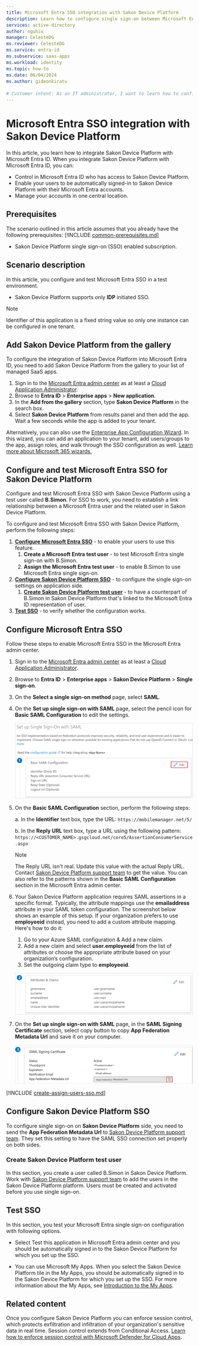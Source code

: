 ```yaml
---
title: Microsoft Entra SSO integration with Sakon Device Platform
description: Learn how to configure single sign-on between Microsoft Entra ID and Sakon Device Platform.
services: active-directory
author: nguhiu
manager: CelesteDG
ms.reviewer: CelesteDG
ms.service: entra-id
ms.subservice: saas-apps
ms.workload: identity
ms.topic: how-to
ms.date: 06/04/2024
ms.author: gideonkiratu

# Customer intent: As an IT administrator, I want to learn how to configure single sign-on between Microsoft Entra ID and Directory Services so that I can control who has access to Directory Services, enable automatic sign-in with Microsoft Entra accounts, and manage my accounts in one central location.
---
```


# Microsoft Entra SSO integration with Sakon Device Platform

In this article,  you learn how to integrate Sakon Device Platform with Microsoft Entra ID. When you integrate Sakon Device Platform with Microsoft Entra ID, you can:

* Control in Microsoft Entra ID who has access to Sakon Device Platform.
* Enable your users to be automatically signed-in to Sakon Device Platform with their Microsoft Entra accounts.
* Manage your accounts in one central location.

## Prerequisites
The scenario outlined in this article assumes that you already have the following prerequisites:
[!INCLUDE [common-prerequisites.md](~/identity/saas-apps/includes/common-prerequisites.md)]
* Sakon Device Platform single sign-on (SSO) enabled subscription.

## Scenario description

In this article,  you configure and test Microsoft Entra SSO in a test environment.

* Sakon Device Platform supports only **IDP** initiated SSO.

> [!NOTE]
> Identifier of this application is a fixed string value so only one instance can be configured in one tenant.

## Add Sakon Device Platform from the gallery

To configure the integration of Sakon Device Platform into Microsoft Entra ID, you need to add Sakon Device Platform from the gallery to your list of managed SaaS apps.

1. Sign in to the [Microsoft Entra admin center](https://entra.microsoft.com) as at least a [Cloud Application Administrator](~/identity/role-based-access-control/permissions-reference.md#cloud-application-administrator).
1. Browse to **Entra ID** > **Enterprise apps** > **New application**.
1. In the **Add from the gallery** section, type **Sakon Device Platform** in the search box.
1. Select **Sakon Device Platform** from results panel and then add the app. Wait a few seconds while the app is added to your tenant.

Alternatively, you can also use the [Enterprise App Configuration Wizard](https://portal.office.com/AdminPortal/home?Q=Docs#/azureadappintegration). In this wizard, you can add an application to your tenant, add users/groups to the app, assign roles, and walk through the SSO configuration as well. [Learn more about Microsoft 365 wizards.](/microsoft-365/admin/misc/azure-ad-setup-guides)

## Configure and test Microsoft Entra SSO for Sakon Device Platform

Configure and test Microsoft Entra SSO with Sakon Device Platform using a test user called **B.Simon**. For SSO to work, you need to establish a link relationship between a Microsoft Entra user and the related user in Sakon Device Platform.

To configure and test Microsoft Entra SSO with Sakon Device Platform, perform the following steps:

1. **[Configure Microsoft Entra SSO](#configure-microsoft-entra-sso)** - to enable your users to use this feature.
    1. **Create a Microsoft Entra test user** - to test Microsoft Entra single sign-on with B.Simon.
    1. **Assign the Microsoft Entra test user** - to enable B.Simon to use Microsoft Entra single sign-on.
1. **[Configure Sakon Device Platform SSO](#configure-sakon-device-platform-sso)** - to configure the single sign-on settings on application side.
    1. **[Create Sakon Device Platform test user](#create-sakon-device-platform-test-user)** - to have a counterpart of B.Simon in Sakon Device Platform that's linked to the Microsoft Entra ID representation of user.
1. **[Test SSO](#test-sso)** - to verify whether the configuration works.

## Configure Microsoft Entra SSO

Follow these steps to enable Microsoft Entra SSO in the Microsoft Entra admin center.

1. Sign in to the [Microsoft Entra admin center](https://entra.microsoft.com) as at least a [Cloud Application Administrator](~/identity/role-based-access-control/permissions-reference.md#cloud-application-administrator).
1. Browse to **Entra ID** > **Enterprise apps** > **Sakon Device Platform** > **Single sign-on**.
1. On the **Select a single sign-on method** page, select **SAML**.
1. On the **Set up single sign-on with SAML** page, select the pencil icon for **Basic SAML Configuration** to edit the settings.

   ![Screenshot shows how to edit Basic SAML Configuration.](common/edit-urls.png "Basic Configuration")

1. On the **Basic SAML Configuration** section, perform the following steps:

    a. In the **Identifier** text box, type the URL:
    `https://mobilemanager.net/5/`

    b. In the **Reply URL** text box, type a URL using the following pattern:
    `https://<CUSTOMER_NAME>.gsgcloud.net/core5/AssertionConsumerService.aspx`

	> [!NOTE]
	> The Reply URL isn't real. Update this value with the actual Reply URL. Contact [Sakon Device Platform support team](mailto:imsteam@sakon.com) to get the value. You can also refer to the patterns shown in the **Basic SAML Configuration** section in the Microsoft Entra admin center.

1. Your Sakon Device Platform application requires SAML assertions in a specific format. Typically, the attribute mappings use the **emailaddress** attribute in your SAML token configuration. The screenshot below shows an example of this setup. If your organization prefers to use **employeeid** instead, you need to add a custom attribute mapping. Here's how to do it:

    1.	Go to your Azure SAML configuration & Add a new claim.
    2.	Add a new claim and select **user.employeeid** from the list of attributes or choose the appropriate attribute based on your organization’s configuration.
    3.	Set the outgoing claim type to **employeeid**.

	![Screenshot shows the image of custom attribute mappings.](common/default-attributes.png "Image")

1. On the **Set up single sign-on with SAML** page, in the **SAML Signing Certificate** section, select copy button to copy **App Federation Metadata Url** and save it on your computer.

	![Screenshot shows the Certificate download link.](common/copy-metadataurl.png "Certificate")

[!INCLUDE [create-assign-users-sso.md](~/identity/saas-apps/includes/create-assign-users-sso.md)]

## Configure Sakon Device Platform SSO

To configure single sign-on on **Sakon Device Platform** side, you need to send the **App Federation Metadata Url** to [Sakon Device Platform support team](mailto:imsteam@sakon.com). They set this setting to have the SAML SSO connection set properly on both sides.

### Create Sakon Device Platform test user

In this section, you create a user called B.Simon in Sakon Device Platform. Work with [Sakon Device Platform support team](mailto:imsteam@sakon.com) to add the users in the Sakon Device Platform platform. Users must be created and activated before you use single sign-on.

## Test SSO 

In this section, you test your Microsoft Entra single sign-on configuration with following options.
 
* Select Test this application in Microsoft Entra admin center and you should be automatically signed in to the Sakon Device Platform for which you set up the SSO.
 
* You can use Microsoft My Apps. When you select the Sakon Device Platform tile in the My Apps, you should be automatically signed in to the Sakon Device Platform for which you set up the SSO. For more information about the My Apps, see [Introduction to the My Apps](
https://support.microsoft.com/account-billing/sign-in-and-start-apps-from-the-my-apps-portal-2f3b1bae-0e5a-4a86-a33e-876fbd2a4510
).

## Related content

Once you configure Sakon Device Platform you can enforce session control, which protects exfiltration and infiltration of your organization's sensitive data in real time. Session control extends from Conditional Access. [Learn how to enforce session control with Microsoft Defender for Cloud Apps](/cloud-app-security/proxy-deployment-any-app).